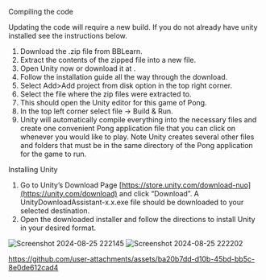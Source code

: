Compiling the code

Updating the code will require a new build. If you do not already have unity installed see the 
instructions below.
1) Download the .zip file from BBLearn.
2) Extract the contents of the zipped file into a new file.
3) Open Unity now or download it at .
4) Follow the installation guide all the way through the download.
5) Select Add>Add project from disk option in the top right corner.
6) Select the file where the zip files were extracted to.
7) This should open the Unity editor for this game of Pong.
8) In the top left corner select file -> Build & Run.
9) Unity will automatically compile everything into the necessary files and create one 
convenient Pong application file that you can click on whenever you would like to play. 
Note Unity creates several other files and folders that must be in the same directory of 
the Pong application for the game to run.


Installing Unity

1. Go to Unity’s Download Page [https://store.unity.com/download-nuo](https://unity.com/download) and click “Download”. 
A UnityDownloadAssistant-x.x.exe file should be downloaded to your selected destination. 
2. Open the downloaded installer and follow the directions to install Unity in your desired format.



![Screenshot 2024-08-25 222145](https://github.com/user-attachments/assets/e4ef598a-3c01-430c-b349-d9f2911370ff)
![Screenshot 2024-08-25 222202](https://github.com/user-attachments/assets/2bdf3b12-0b77-4ada-adf7-d619a6773488)





https://github.com/user-attachments/assets/ba20b7dd-d10b-45bd-bb5c-8e0de612cad4

